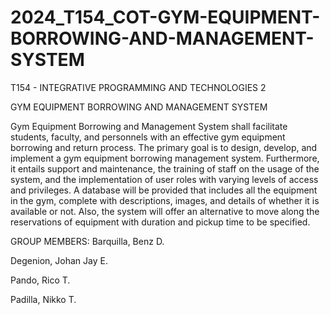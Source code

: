 # 2024_T154_COT-GYM-EQUIPMENT-BORROWING-AND-MANAGEMENT-SYSTEM

T154 - INTEGRATIVE PROGRAMMING AND TECHNOLOGIES 2

GYM EQUIPMENT BORROWING AND MANAGEMENT SYSTEM

Gym Equipment Borrowing and Management System shall facilitate students, faculty, and personnels with an effective gym equipment borrowing and return process. The primary goal is to design, develop, and implement a gym equipment borrowing management system. Furthermore, it entails support and maintenance, the training of staff on the usage of the system, and the implementation of user roles with varying levels of access and privileges. A database will be provided that includes all the equipment in the gym, complete with descriptions, images, and details of whether it is available or not. Also, the system will offer an alternative to move along the reservations of equipment with duration and pickup time to be specified.

GROUP MEMBERS:
Barquilla, Benz D.

Degenion, Johan Jay E.

Pando, Rico T.

Padilla, Nikko T.
